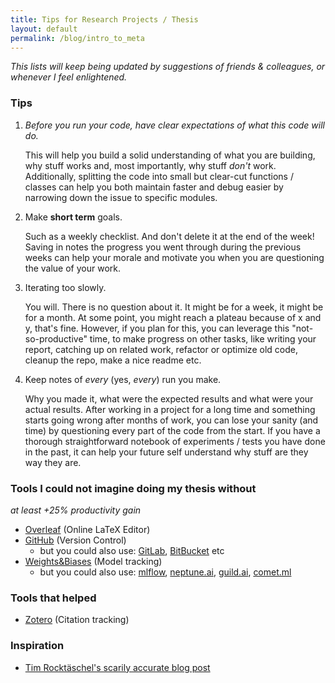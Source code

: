 ```yaml
---
title: Tips for Research Projects / Thesis
layout: default
permalink: /blog/intro_to_meta
---
```


_This lists will keep being updated by suggestions of friends & colleagues, or whenever I feel enlightened._

### Tips

1. _Before you run your code, have clear expectations of what this code will do._

    This will help you build a solid understanding of what you are building, why stuff works and, most importantly, why stuff _don't_ work. Additionally, splitting the code into small but clear-cut functions / classes can help you both maintain faster and debug easier by narrowing down the issue to specific modules. 
2. Make **short term** goals.

    Such as a weekly checklist. And don't delete it at the end of the week! Saving in notes the progress you went through during the previous weeks can help your morale and motivate you when you are questioning the value of your work.
3. Iterating too slowly.

    You will. There is no question about it. It might be for a week, it might be for a month. At some point, you might reach a plateau because of x and y, that's fine. However, if you plan for this, you can leverage this "not-so-productive" time, to make progress on other tasks, like writing your report, catching up on related work, refactor or optimize old code, cleanup the repo, make a nice readme etc.
4. Keep notes of *every* (yes, *every*) run you make.

    Why you made it, what were the expected results and what were your actual results. After working in a project for a long time and something starts going wrong after months of work, you can lose your sanity (and time) by questioning every part of the code from the start. If you have a thorough straightforward notebook of experiments / tests you have done in the past, it can help your future self understand why stuff are they way they are.


### Tools I could not imagine doing my thesis without 
_at least +25% productivity gain_

- [Overleaf](https://www.overleaf.com) (Online LaTeX Editor)
- [GitHub](https://github.com/) (Version Control)
  - but you could also use: [GitLab](https://about.gitlab.com/), [BitBucket](https://bitbucket.org) etc
- [Weights&Biases](https://www.wandb.com/) (Model tracking)
  - but you could also use: [mlflow](https://mlflow.org/), [neptune.ai](https://neptune.ai/), [guild.ai](https://guild.ai/), [comet.ml](https://www.comet.ml)

### Tools that helped

- [Zotero](https://www.zotero.org/) (Citation tracking)

### Inspiration
- [Tim Rocktäschel's scarily accurate blog post](https://rockt.github.io/2018/08/29/msc-advice)

